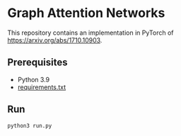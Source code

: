 # Graph Attention Networks
This repository contains an implementation in PyTorch of
https://arxiv.org/abs/1710.10903.

## Prerequisites

- Python 3.9
- [requirements.txt](requirement.txt)

## Run

```console
python3 run.py
```
